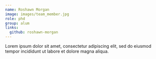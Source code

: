 ```yaml
---
name: Roshawn Morgan
image: images/team_member.jpg
role: phd
group: alum
links:
  github: roshawn-morgan
---
```


Lorem ipsum dolor sit amet, consectetur adipiscing elit, sed do eiusmod tempor incididunt ut labore et dolore magna aliqua.
